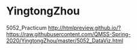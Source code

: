 # YingtongZhou
5052_Practicum
http://htmlpreview.github.io/?https://raw.githubusercontent.com/QMSS-Spring-2020/YingtongZhou/master/5052_DataViz.html
